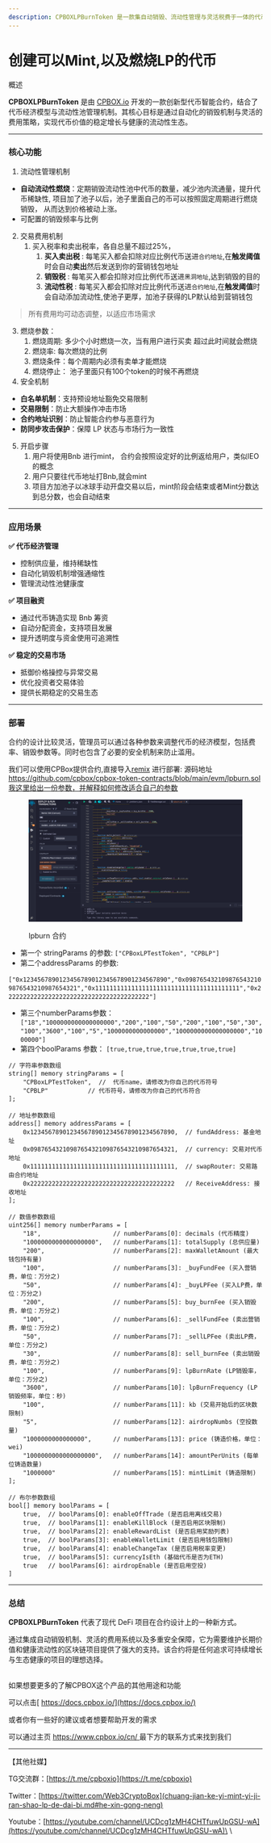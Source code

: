 ```yaml
---
description: CPBOXLPBurnToken 是一款集自动销毁、流动性管理与灵活税费于一体的代币合约，助力 DeFi 项目实现价值增长与生态稳定。
---
```


# 创建可以Mint,以及燃烧LP的代币

概述

**CPBOXLPBurnToken** 是由 [CPBOX.io](https://www.cpbox.io) 开发的一款创新型代币智能合约，结合了代币经济模型与流动性池管理机制。其核心目标是通过自动化的销毁机制与灵活的费用策略，实现代币价值的稳定增长与健康的流动性生态。

***

### 核心功能

1. 流动性管理机制

* **自动流动性燃烧**：定期销毁流动性池中代币的数量，减少池内流通量，提升代币稀缺性, 项目加了池子以后，池子里面自己的币可以按照固定周期进行燃烧销毁， 从而达到价格被动上涨。
* 可配置的销毁频率与比例

2. 交易费用机制
   1. 买入税率和卖出税率，各自总量不超过25%，
      1. **买入卖出税** : 每笔买入都会扣除对应比例代币送进`合约地址`,在**触发阈值**时会自动**卖出**然后发送到你的营销钱包地址
      2. **销毁税** : 每笔买入都会扣除对应比例代币送进`黑洞地址`,达到销毁的目的
      3. **流动性税** : 每笔买入都会扣除对应比例代币送进`合约地址`,在**触发阈值**时会自动添加流动性,使池子更厚，加池子获得的LP默认给到营销钱包

> 所有费用均可动态调整，以适应市场需求

3. 燃烧参数：
   1. 燃烧周期: 多少个小时燃烧一次，当有用户进行买卖 超过此时间就会燃烧
   2. 燃烧率: 每次燃烧的比例
   3. 燃烧条件：每个周期内必须有卖单才能燃烧
   4. 燃烧停止： 池子里面只有100个token的时候不再燃烧
4. 安全机制

* **白名单机制**：支持预设地址豁免交易限制
* **交易限制**：防止大额操作冲击市场
* **合约地址识别**：防止智能合约参与恶意行为
* **防同步攻击保护**：保障 LP 状态与市场行为一致性

5. 开启步骤
   1. 用户将使用Bnb 进行mint， 合约会按照设定好的比例返给用户，类似IEO的概念
   2. 用户只要往代币地址打Bnb,就会mint
   3. 项目方加池子以冰球手动开盘交易以后，mint阶段会结束或者Mint分数达到总分数，也会自动结束

***

### 应用场景

**✅ 代币经济管理**

* 控制供应量，维持稀缺性
* 自动化销毁机制增强通缩性
* 管理流动性池健康度

**✅ 项目融资**

* 通过代币铸造实现 Bnb 筹资
* 自动分配资金，支持项目发展
* 提升透明度与资金使用可追溯性

**✅ 稳定的交易市场**

* 抵御价格操控与异常交易
* 优化投资者交易体验
* 提供长期稳定的交易生态

***

### 部署

合约的设计比较灵活，管理员可以通过各种参数来调整代币的经济模型，包括费率、销毁参数等。同时也包含了必要的安全机制来防止滥用。

我们可以使用CPBox提供合约,直接导入[remix](https://remix.ethereum.org/) 进行部署: 源码地址 https://github.com/cpbox/cpbox-token-contracts/blob/main/evm/lpburn.sol我这里给出一份参数，并解释如何修改适合自己的参数

<figure><img src="../../../.gitbook/assets/image (2).png" alt=""><figcaption><p>lpburn 合约</p></figcaption></figure>

* 第一个 stringParams 的参数: `["CPBoxLPTestToken", "CPBLP"]`
* 第二个addressParams 的参数:

`["0x1234567890123456789012345678901234567890","0x0987654321098765432109876543210987654321","0x1111111111111111111111111111111111111111","0x2222222222222222222222222222222222222222"]`

* 第三个numberParams参数：`["18","1000000000000000000","200","100","50","200","100","50","30","100","3600","100","5","1000000000000000","1000000000000000000","1000000"]`
* 第四个boolParams 参数： `[true,true,true,true,true,true,true]`

```
// 字符串参数数组
string[] memory stringParams = [
    "CPBoxLPTestToken",  //  代币name，请修改为你自己的代币符号
    "CPBLP"           // 代币符号，请修改为你自己的代币符合
];

// 地址参数数组
address[] memory addressParams = [
    0x1234567890123456789012345678901234567890,  // fundAddress: 基金地址
    0x0987654321098765432109876543210987654321,  // currency: 交易对代币地址
    0x1111111111111111111111111111111111111111,  // swapRouter: 交易路由合约地址
    0x2222222222222222222222222222222222222222   // ReceiveAddress: 接收地址
];

// 数值参数数组
uint256[] memory numberParams = [
    "18",                    // numberParams[0]: decimals (代币精度)
    "1000000000000000000",   // numberParams[1]: totalSupply (总供应量)
    "200",                   // numberParams[2]: maxWalletAmount (最大钱包持有量)
    "100",                   // numberParams[3]: _buyFundFee (买入营销费，单位：万分之)
    "50",                    // numberParams[4]: _buyLPFee (买入LP费，单位：万分之)
    "200",                   // numberParams[5]: buy_burnFee (买入销毁费，单位：万分之)
    "100",                   // numberParams[6]: _sellFundFee (卖出营销费，单位：万分之)
    "50",                    // numberParams[7]: _sellLPFee (卖出LP费，单位：万分之)
    "30",                    // numberParams[8]: sell_burnFee (卖出销毁费，单位：万分之)
    "100",                   // numberParams[9]: lpBurnRate (LP销毁率，单位：万分之)
    "3600",                  // numberParams[10]: lpBurnFrequency (LP销毁频率，单位：秒)
    "100",                   // numberParams[11]: kb (交易开始后的区块数限制)
    "5",                     // numberParams[12]: airdropNumbs (空投数量)
    "1000000000000000",      // numberParams[13]: price (铸造价格，单位：wei)
    "1000000000000000000",   // numberParams[14]: amountPerUnits (每单位铸造数量)
    "1000000"                // numberParams[15]: mintLimit (铸造限制)
];

// 布尔参数数组
bool[] memory boolParams = [
    true,  // boolParams[0]: enableOffTrade (是否启用离线交易)
    true,  // boolParams[1]: enableKillBlock (是否启用区块限制)
    true,  // boolParams[2]: enableRewardList (是否启用奖励列表)
    true,  // boolParams[3]: enableWalletLimit (是否启用钱包限制)
    true,  // boolParams[4]: enableChangeTax (是否启用税率变更)
    true,  // boolParams[5]: currencyIsEth (基础代币是否为ETH)
    true   // boolParams[6]: airdropEnable (是否启用空投)
]
```



***

### 总结

**CPBOXLPBurnToken** 代表了现代 DeFi 项目在合约设计上的一种新方式。

通过集成自动销毁机制、灵活的费用系统以及多重安全保障，它为需要维护长期价值和健康流动性的区块链项目提供了强大的支持。该合约将是任何追求可持续增长与生态健康的项目的理想选择。

\
如果想要更多的了解CPBOX这个产品的其他用途和功能

可以点击[ https://docs.cpbox.io/](https://docs.cpbox.io/)

或者你有一些好的建议或者想要帮助开发的需求

可以通过主页 [https://www.cpbox.io/cn/ ](https://www.cpbox.io/cn/)最下方的联系方式来找到我们

***

【其他社媒】&#x20;

TG交流群：[https://t.me/cpboxio](https://t.me/cpboxio)

Twitter：[https://twitter.com/Web3CryptoBox](chuang-jian-ke-yi-mint-yi-ji-ran-shao-lp-de-dai-bi.md#he-xin-gong-neng)

Youtube：[https://youtube.com/channel/UCDcg1zMH4CHTfuwUpGSU-wA](https://youtube.com/channel/UCDcg1zMH4CHTfuwUpGSU-wA)\
\
